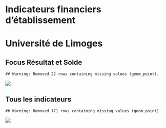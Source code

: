 Indicateurs financiers d’établissement
================

# Université de Limoges

## Focus Résultat et Solde

    ## Warning: Removed 22 rows containing missing values (geom_point).

![](université_de_limoges_files/figure-gfm/etab.focus-1.png)<!-- -->

## Tous les indicateurs

    ## Warning: Removed 171 rows containing missing values (geom_point).

![](université_de_limoges_files/figure-gfm/etab-1.png)<!-- -->
